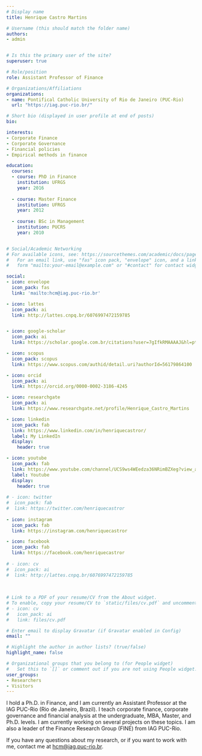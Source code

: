 ```yaml
---
# Display name
title: Henrique Castro Martins

# Username (this should match the folder name)
authors:
- admin


# Is this the primary user of the site?
superuser: true

# Role/position
role: Assistant Professor of Finance

# Organizations/Affiliations
organizations:
- name: Pontifical Catholic University of Rio de Janeiro (PUC-Rio)
  url: "https://iag.puc-rio.br/"

# Short bio (displayed in user profile at end of posts)
bio:

interests:
- Corporate Finance
- Corporate Governance
- Financial policies
- Empirical methods in finance

education:
  courses:
  - course: PhD in Finance
    institution: UFRGS
    year: 2016
    
  - course: Master Finance
    institution: UFRGS
    year: 2012
    
  - course: BSc in Management
    institution: PUCRS
    year: 2010


# Social/Academic Networking
# For available icons, see: https://sourcethemes.com/academic/docs/page-builder/#icons
#   For an email link, use "fas" icon pack, "envelope" icon, and a link in the
#   form "mailto:your-email@example.com" or "#contact" for contact widget.

social:
- icon: envelope
  icon_pack: fas
  link: 'mailto:hcm@iag.puc-rio.br'

- icon: lattes
  icon_pack: ai
  link: http://lattes.cnpq.br/6076997472159785


- icon: google-scholar
  icon_pack: ai
  link: https://scholar.google.com.br/citations?user=7gIfkRMAAAAJ&hl=pt-BR&oi=ao

- icon: scopus
  icon_pack: scopus
  link: https://www.scopus.com/authid/detail.uri?authorId=56179864100

- icon: orcid
  icon_pack: ai
  link: https://orcid.org/0000-0002-3186-4245

- icon: researchgate
  icon_pack: ai
  link: https://www.researchgate.net/profile/Henrique_Castro_Martins

- icon: linkedin
  icon_pack: fab
  link: https://www.linkedin.com/in/henriquecastror/
  label: My LinkedIn
  display:
    header: true

- icon: youtube
  icon_pack: fab
  link: https://www.youtube.com/channel/UCS9ws4WEedza36NRimBZXeg?view_as=subscriber
  label: Youtube
  display:
    header: true
  
# - icon: twitter
#  icon_pack: fab
#  link: https://twitter.com/henriquecastror
  
- icon: instagram
  icon_pack: fab
  link: https://instagram.com/henriquecastror

- icon: facebook
  icon_pack: fab
  link: https://facebook.com/henriquecastror
  
# - icon: cv
#  icon_pack: ai
#  link: http://lattes.cnpq.br/6076997472159785
  
  
  
# Link to a PDF of your resume/CV from the About widget.
# To enable, copy your resume/CV to `static/files/cv.pdf` and uncomment the lines below.
# - icon: cv
#   icon_pack: ai
#   link: files/cv.pdf

# Enter email to display Gravatar (if Gravatar enabled in Config)
email: ""

# Highlight the author in author lists? (true/false)
highlight_name: false

# Organizational groups that you belong to (for People widget)
#   Set this to `[]` or comment out if you are not using People widget.
user_groups:
- Researchers
- Visitors
---
```


I hold a Ph.D. in Finance, and I am currently an Assistant Professor at the IAG PUC-Rio (Rio de Janeiro, Brazil). I teach corporate finance, corporate governance and financial analysis at the undergraduate, MBA, Master, and Ph.D. levels. I am currently working on several projects on these topics. I am also a leader of the Finance Research Group (FINE) from IAG PUC-Rio. 

If you have any questions about my research, or if you want to work with me, contact me at hcm@iag.puc-rio.br.

